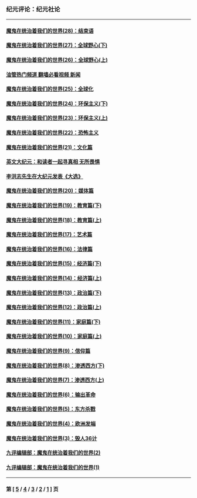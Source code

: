 ### 纪元评论：纪元社论
---
#### [魔鬼在统治着我们的世界(28)：结束语](../../pages/nsc422/n10936246.md?07050330) 
#### [魔鬼在统治着我们的世界(27)：全球野心(下)](../../pages/nsc422/n10928319.md?07050330) 
#### [魔鬼在统治着我们的世界(26)：全球野心(上)](../../pages/nsc422/n10900318.md?07050330) 
#### [油管热门频道 翻墙必看视频 新闻](ok?07050330)
#### [魔鬼在统治着我们的世界(25)：全球化](../../pages/nsc422/n10788205.md?07050330) 
#### [魔鬼在统治着我们的世界(24)：环保主义(下)](../../pages/nsc422/n10695307.md?07050330) 
#### [魔鬼在统治着我们的世界(23)：环保主义(上)](../../pages/nsc422/n10688613.md?07050330) 
#### [魔鬼在统治着我们的世界(22)：恐怖主义](../../pages/nsc422/n10614727.md?07050330) 
#### [魔鬼在统治着我们的世界(21)：文化篇](../../pages/nsc422/n10597706.md?07050330) 
#### [英文大纪元：和读者一起寻真相 无所畏惧](../../pages/nsc422/n12542027.md?07050330) 
#### [李洪志先生在大纪元发表《大选》](../../pages/nsc422/n12534746.md?07050330) 
#### [魔鬼在统治着我们的世界(20)：媒体篇](../../pages/nsc422/n10586579.md?07050330) 
#### [魔鬼在统治着我们的世界(19)：教育篇(下)](../../pages/nsc422/n10564808.md?07050330) 
#### [魔鬼在统治着我们的世界(18)：教育篇(上)](../../pages/nsc422/n10526970.md?07050330) 
#### [魔鬼在统治着我们的世界(17)：艺术篇](../../pages/nsc422/n10499093.md?07050330) 
#### [魔鬼在统治着我们的世界(16)：法律篇](../../pages/nsc422/n10485969.md?07050330) 
#### [魔鬼在统治着我们的世界(15)：经济篇(下)](../../pages/nsc422/n10469975.md?07050330) 
#### [魔鬼在统治着我们的世界(14)：经济篇(上)](../../pages/nsc422/n10457370.md?07050330) 
#### [魔鬼在统治着我们的世界(13)：政治篇(下)](../../pages/nsc422/n10448270.md?07050330) 
#### [魔鬼在统治着我们的世界(12)：政治篇(上)](../../pages/nsc422/n10444576.md?07050330) 
#### [魔鬼在统治着我们的世界(11)：家庭篇(下)](../../pages/nsc422/n10440961.md?07050330) 
#### [魔鬼在统治着我们的世界(10)：家庭篇(上)](../../pages/nsc422/n10435448.md?07050330) 
#### [魔鬼在统治着我们的世界(9)：信仰篇](../../pages/nsc422/n10432159.md?07050330) 
#### [魔鬼在统治着我们的世界(8)：渗透西方(下)](../../pages/nsc422/n10429603.md?07050330) 
#### [魔鬼在统治着我们的世界(7)：渗透西方(上)](../../pages/nsc422/n10426013.md?07050330) 
#### [魔鬼在统治着我们的世界(6)：输出革命](../../pages/nsc422/n10421536.md?07050330) 
#### [魔鬼在统治着我们的世界(5)：东方杀戮](../../pages/nsc422/n10417707.md?07050330) 
#### [魔鬼在统治着我们的世界(4)：欧洲发端](../../pages/nsc422/n10414890.md?07050330) 
#### [魔鬼在统治着我们的世界(3)：毁人36计](../../pages/nsc422/n10411583.md?07050330) 
#### [九评编辑部：魔鬼在统治着我们的世界(2)](../../pages/nsc422/n10410036.md?07050330) 
#### [九评编辑部：魔鬼在统治着我们的世界(1)](../../pages/nsc422/n10406825.md?07050330) 

---
#### 第 [ [5](./5.md?07050330) / [4](./4.md?07050330) / [3](./3.md?07050330) / [2](./2.md?07050330) / [1](./1.md?07050330) ] 页
